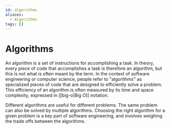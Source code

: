 ```yaml
---
id: algorithms
aliases:
  - Algorithms
tags: []
---
```


# Algorithms

An algorithm is a set of instructions for accomplishing a task. In theory, every piece of code that accomplishes a task is therefore an algorithm, but this is not what is often meant by the term. In the context of software engineering or computer science, people refer to "algorithms" as specialized pieces of code that are designed to efficiently solve a problem. This efficiency of an algorithm is often measured by its time and space complexity, expressed in [[big-o|Big O]] notation.

Different algorithms are useful for different problems. The same problem can also be solved by multiple algorithms. Choosing the right algorithm for a given problem is a key part of software engineering, and involves weighing the trade offs between the algorithms.
